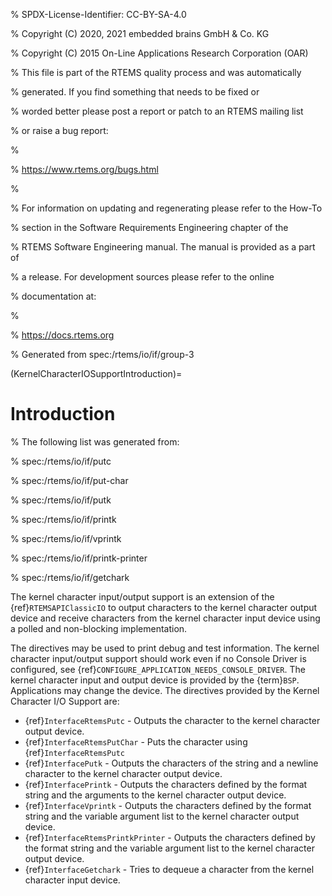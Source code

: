 % SPDX-License-Identifier: CC-BY-SA-4.0

% Copyright (C) 2020, 2021 embedded brains GmbH & Co. KG

% Copyright (C) 2015 On-Line Applications Research Corporation (OAR)

% This file is part of the RTEMS quality process and was automatically

% generated.  If you find something that needs to be fixed or

% worded better please post a report or patch to an RTEMS mailing list

% or raise a bug report:

%

% https://www.rtems.org/bugs.html

%

% For information on updating and regenerating please refer to the How-To

% section in the Software Requirements Engineering chapter of the

% RTEMS Software Engineering manual.  The manual is provided as a part of

% a release.  For development sources please refer to the online

% documentation at:

%

% https://docs.rtems.org

% Generated from spec:/rtems/io/if/group-3

(KernelCharacterIOSupportIntroduction)=

# Introduction

% The following list was generated from:

% spec:/rtems/io/if/putc

% spec:/rtems/io/if/put-char

% spec:/rtems/io/if/putk

% spec:/rtems/io/if/printk

% spec:/rtems/io/if/vprintk

% spec:/rtems/io/if/printk-printer

% spec:/rtems/io/if/getchark

The kernel character input/output support is an extension of the
{ref}`RTEMSAPIClassicIO` to output characters to the kernel character output
device and receive characters from the kernel character input device using a
polled and non-blocking implementation.

The directives may be used to print debug and test information. The kernel
character input/output support should work even if no Console Driver is
configured, see {ref}`CONFIGURE_APPLICATION_NEEDS_CONSOLE_DRIVER`. The kernel
character input and output device is provided by the {term}`BSP`. Applications
may change the device. The directives provided by the Kernel Character I/O
Support are:

- {ref}`InterfaceRtemsPutc` - Outputs the character to the kernel character
  output device.
- {ref}`InterfaceRtemsPutChar` - Puts the character using
  {ref}`InterfaceRtemsPutc`
- {ref}`InterfacePutk` - Outputs the characters of the string and a newline
  character to the kernel character output device.
- {ref}`InterfacePrintk` - Outputs the characters defined by the format string
  and the arguments to the kernel character output device.
- {ref}`InterfaceVprintk` - Outputs the characters defined by the format string
  and the variable argument list to the kernel character output device.
- {ref}`InterfaceRtemsPrintkPrinter` - Outputs the characters defined by the
  format string and the variable argument list to the kernel character output
  device.
- {ref}`InterfaceGetchark` - Tries to dequeue a character from the kernel
  character input device.

